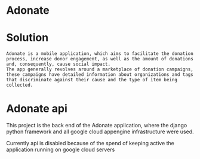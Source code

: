 # Adonate

# Solution
	Adonate is a mobile application, which aims to facilitate the donation process, increase donor engagement, as well as the amount of donations and, consequently, cause social impact.
	The app generally revolves around a marketplace of donation campaigns, these campaigns have detailed information about organizations and tags that discriminate against their cause and the type of item being collected.

# Adonate api
  This project is the back end of the Adonate application, where the django python framework and all google cloud appengine infrastructure were used.

Currently api is disabled because of the spend of keeping active the application running on google cloud servers
